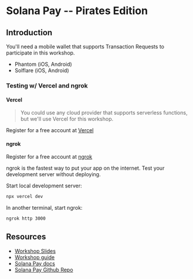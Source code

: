 # Solana Pay -- Pirates Edition

## Introduction

You'll need a mobile wallet that supports Transaction Requests to participate in this workshop.

- Phantom (iOS, Android)
- Solflare (iOS, Android)

### Testing w/ Vercel and ngrok

#### Vercel

> You could use any cloud provider that supports serverless functions, but we'll use Vercel for this workshop.

Register for a free account at [Vercel](https://vercel.com/signup)

#### ngrok

Register for a free account at [ngrok](https://ngrok.com/)

ngrok is the fastest way to put your app on the internet. Test your development server without deploying.

Start local development server:

```bash
npx vercel dev
```

In another terminal, start ngrok:

```bash
ngrok http 3000
```

## Resources

- [Workshop Slides](https://docs.google.com/presentation/d/1VA5UeP0fhQLI7jy-dHbN-jZ79XqvrV-kEQhW7FLmdwM/edit?usp=sharing)
- [Workshop guide](./WORKSHOP.md)
- [Solana Pay docs](https://docs.solanapay.com)
- [Solana Pay Github Repo](https://github.com/solana-labs/solana-pay)
